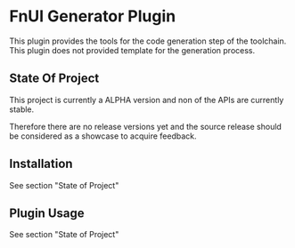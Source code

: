 FnUI Generator Plugin
================

This plugin provides the tools for the code generation step of the toolchain.
This plugin does not provided template for the generation process.

State Of Project
----------------

This project is currently a ALPHA version and non of the APIs are currently stable.

Therefore there are no release versions yet and the source release should be considered
as a showcase to acquire feedback.


Installation
------------

See section "State of Project"

Plugin Usage
------------

See section "State of Project"

